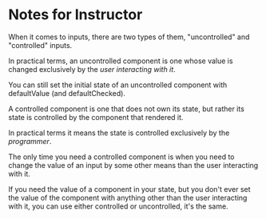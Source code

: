 # Notes for Instructor

When it comes to inputs, there are two types of them, "uncontrolled" and
"controlled" inputs.

In practical terms, an uncontrolled component is one whose value is changed
exclusively by the _user interacting with it_.

You can still set the initial state of an uncontrolled component with
defaultValue (and defaultChecked).

A controlled component is one that does not own its state, but rather its
state is controlled by the component that rendered it.

In practical terms it means the state is controlled exclusively by the
_programmer_.

The only time you need a controlled component is when you need to change the
value of an input by some other means than the user interacting with it.

If you need the value of a component in your state, but you don't ever set
the value of the component with anything other than the user interacting
with it, you can use either controlled or uncontrolled, it's the same.

